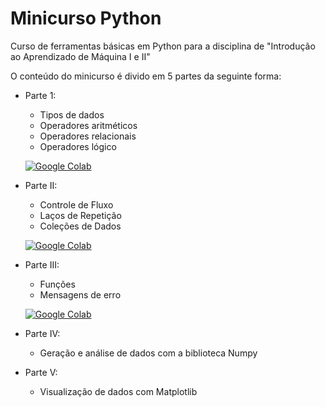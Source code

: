 # Minicurso Python

Curso de ferramentas básicas em Python para a disciplina de "Introdução ao Aprendizado de Máquina I e II"

O conteúdo do minicurso é divido em 5 partes da seguinte forma:
* Parte 1: 
  - Tipos de dados
  - Operadores aritméticos
  - Operadores relacionais
  - Operadores lógico
  
  [![Google Colab](https://badgen.net/badge/Launch/on%20Google%20Colab/blue?icon=terminal)](https://colab.research.google.com/github/BrunaSR/MinicursoPython/blob/main/Notebooks/Aula/ParteI_Aula.ipynb)
  
* Parte II:
  - Controle de Fluxo
  - Laços de Repetição
  - Coleções de Dados

  [![Google Colab](https://badgen.net/badge/Launch/on%20Google%20Colab/blue?icon=terminal)](https://colab.research.google.com/github/BrunaSR/MinicursoPython/blob/main/Notebooks/Aula/ParteII_Aula.ipynb)
  
* Parte III:
  - Funções 
  - Mensagens de erro

  [![Google Colab](https://badgen.net/badge/Launch/on%20Google%20Colab/blue?icon=terminal)](https://colab.research.google.com/github/BrunaSR/MinicursoPython/blob/main/Notebooks/Aula/ParteIII_Aula.ipynb)

* Parte IV:
  - Geração e análise de dados com a biblioteca Numpy

* Parte V:
  - Visualização de dados com Matplotlib

